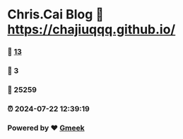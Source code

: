 # Chris.Cai Blog :link: https://chajiuqqq.github.io/ 
### :page_facing_up: [13](https://chajiuqqq.github.io//tag.html) 
### :speech_balloon: 3 
### :hibiscus: 25259 
### :alarm_clock: 2024-07-22 12:39:19 
### Powered by :heart: [Gmeek](https://github.com/Meekdai/Gmeek)
